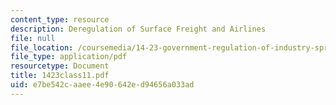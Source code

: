 ```yaml
---
content_type: resource
description: Deregulation of Surface Freight and Airlines
file: null
file_location: /coursemedia/14-23-government-regulation-of-industry-spring-2003/e7be542caaee4e90642ed94656a033ad_1423class11.pdf
file_type: application/pdf
resourcetype: Document
title: 1423class11.pdf
uid: e7be542c-aaee-4e90-642e-d94656a033ad
---
```

